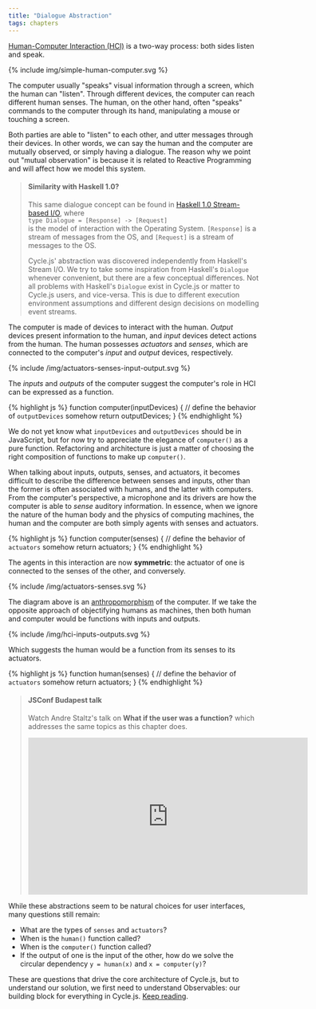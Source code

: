 ```yaml
---
title: "Dialogue Abstraction"
tags: chapters
---
```


[Human-Computer Interaction (HCI)](https://en.wikipedia.org/wiki/Human%E2%80%93computer_interaction) is a two-way process: both sides listen and speak.

<p>
  {% include img/simple-human-computer.svg %}
</p>

The computer usually "speaks" visual information through a screen, which the human can "listen". Through different devices, the computer can reach different human senses. The human, on the other hand, often "speaks" commands to the computer through its hand, manipulating a mouse or touching a screen.

Both parties are able to "listen" to each other, and utter messages through their devices. In other words, we can say the human and the computer are mutually observed, or simply having a dialogue. The reason why we point out "mutual observation" is because it is related to Reactive Programming and will affect how we model this system. 

> #### Similarity with Haskell 1.0?
>
> This same dialogue concept can be found in [Haskell 1.0 Stream-based I/O](https://www.haskell.org/definition/haskell-report-1.0.ps.gz), where<br />`type Dialogue = [Response] -> [Request]`<br />is the model of interaction with the Operating System. `[Response]` is a stream of messages from the OS, and `[Request]` is a stream of messages to the OS.
> 
> Cycle.js' abstraction was discovered independently from Haskell's Stream I/O. We try to take some inspiration from Haskell's `Dialogue` whenever convenient, but there are a few conceptual differences. Not all problems with Haskell's `Dialogue` exist in Cycle.js or matter to Cycle.js users, and vice-versa. This is due to different execution environment assumptions and different design decisions on modelling event streams.

The computer is made of devices to interact with the human. *Output* devices present information to the human, and *input* devices detect actions from the human. The human possesses *actuators* and *senses*, which are connected to the computer's *input* and *output* devices, respectively.

<p>
  {% include /img/actuators-senses-input-output.svg %}
</p>

The *inputs* and *outputs* of the computer suggest the computer's role in HCI can be expressed as a function.

{% highlight js %}
function computer(inputDevices) {
  // define the behavior of `outputDevices` somehow
  return outputDevices;
}
{% endhighlight %}

We do not yet know what `inputDevices` and `outputDevices` should be in JavaScript, but for now try to appreciate the elegance of `computer()` as a pure function. Refactoring and architecture is just a matter of choosing the right composition of functions to make up `computer()`.

When talking about inputs, outputs, senses, and actuators, it becomes difficult to describe the difference between senses and inputs, other than the former is often associated with humans, and the latter with computers. From the computer's perspective, a microphone and its drivers are how the computer is able to *sense* auditory information. In essence, when we ignore the nature of the human body and the physics of computing machines, the human and the computer are both simply agents with senses and actuators.

{% highlight js %}
function computer(senses) {
  // define the behavior of `actuators` somehow
  return actuators;
}
{% endhighlight %}

The agents in this interaction are now **symmetric**: the actuator of one is connected to the senses of the other, and conversely.

<p>
  {% include /img/actuators-senses.svg %}
</p>

The diagram above is an [anthropomorphism](https://en.wikipedia.org/wiki/Anthropomorphism) of the computer. If we take the opposite approach of objectifying humans as machines, then both human and computer would be functions with inputs and outputs.

<p>
  {% include /img/hci-inputs-outputs.svg %}
</p>

Which suggests the human would be a function from its senses to its actuators.

{% highlight js %}
function human(senses) {
  // define the behavior of `actuators` somehow
  return actuators;
}
{% endhighlight %}

<blockquote>
  <h4>JSConf Budapest talk</h4>
  <p>
  Watch Andre Staltz's talk on <strong>What if the user was a function?</strong> which addresses the same topics as this chapter does.
  </p>
  <p>
    <iframe width="560" height="315" src="https://www.youtube.com/embed/1zj7M1LnJV4" frameborder="0" allowfullscreen></iframe>
  </p>
</blockquote>

While these abstractions seem to be natural choices for user interfaces, many questions still remain:

- What are the types of `senses` and `actuators`?
- When is the `human()` function called?
- When is the `computer()` function called?
- If the output of one is the input of the other, how do we solve the circular dependency `y = human(x)` and `x = computer(y)`?

These are questions that drive the core architecture of Cycle.js, but to understand our solution, we first need to understand Observables: our building block for everything in Cycle.js. [Keep reading](/observables.html).

